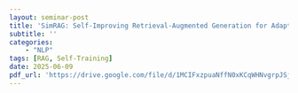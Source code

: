 ```yaml
---
layout: seminar-post
title: 'SimRAG: Self-Improving Retrieval-Augmented Generation for Adapting Large Language Models to Specialized Domains'
subtitle: ''
categories:
    - "NLP"
tags: [RAG, Self-Training]
date: 2025-06-09
pdf_url: 'https://drive.google.com/file/d/1MCIFxzpuaNffN0xKCqWHNvgrpJSj16R1/preview'
---
```

